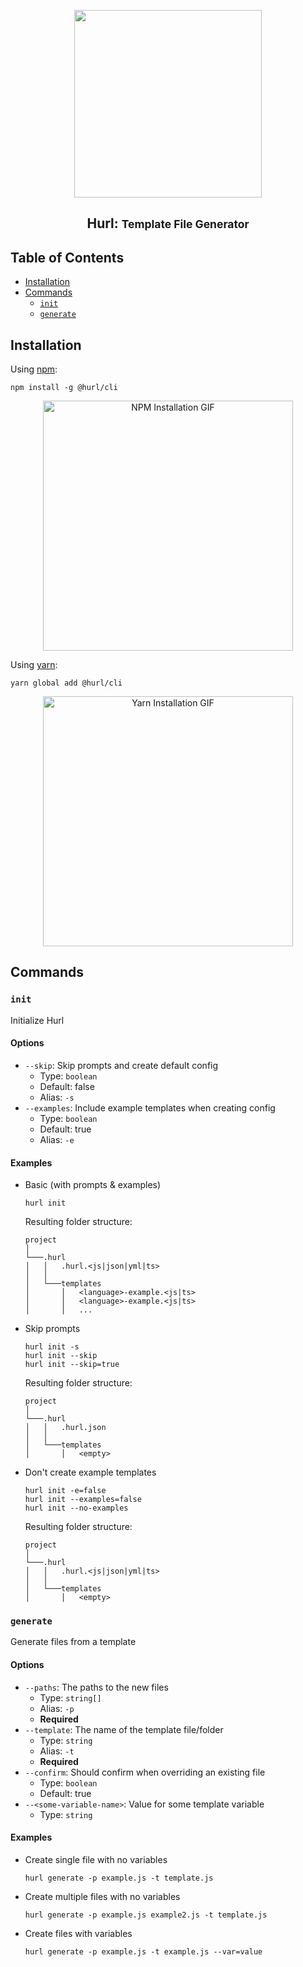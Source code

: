 <p align="center"><img src="https://raw.githubusercontent.com/hurl-org/hurl/main/static/logo-dark.png" width="300"><p>

<h2 align="center">Hurl: <small>Template File Generator</small></h2>

## Table of Contents <!-- omit in toc -->

- [Installation](#installation)
- [Commands](#commands)
  - [`init`](#init)
  - [`generate`](#generate)

## Installation

Using [npm](https://www.npmjs.com):

```shell
npm install -g @hurl/cli
```

<p align="center"><img src="https://raw.githubusercontent.com/hurl-org/hurl/main/packages/cli/static/installation-npm.gif" alt="NPM Installation GIF" width="400"></img></p>

Using [yarn](https://yarnpkg.com/):

```shell
yarn global add @hurl/cli
```

<p align="center"><img src="https://raw.githubusercontent.com/hurl-org/hurl/main/packages/cli/static/installation-yarn.gif" alt="Yarn Installation GIF" width="400"></img></p>

## Commands

### `init`

Initialize Hurl

#### Options

- `--skip`: Skip prompts and create default config
  - Type: `boolean`
  - Default: false
  - Alias: `-s`
- `--examples`: Include example templates when creating config
  - Type: `boolean`
  - Default: true
  - Alias: `-e`

#### Examples

- Basic (with prompts & examples)

  ```shell
  hurl init
  ```

  Resulting folder structure:

  ```text
  project
  │
  └───.hurl
  │   │   .hurl.<js|json|yml|ts>
  │   │
  │   └───templates
  │       │   <language>-example.<js|ts>
  │       │   <language>-example.<js|ts>
  │       │   ...
  ```

- Skip prompts

  ```shell
  hurl init -s
  hurl init --skip
  hurl init --skip=true
  ```

  Resulting folder structure:

  ```text
  project
  │
  └───.hurl
  │   │   .hurl.json
  │   │
  │   └───templates
  │       │   <empty>
  ```

- Don't create example templates

  ```shell
  hurl init -e=false
  hurl init --examples=false
  hurl init --no-examples
  ```

  Resulting folder structure:

  ```text
  project
  │
  └───.hurl
  │   │   .hurl.<js|json|yml|ts>
  │   │
  │   └───templates
  │       │   <empty>
  ```

### `generate`

Generate files from a template

#### Options

- `--paths`: The paths to the new files
  - Type: `string[]`
  - Alias: `-p`
  - **Required**
- `--template`: The name of the template file/folder
  - Type: `string`
  - Alias: `-t`
  - **Required**
- `--confirm`: Should confirm when overriding an existing file
  - Type: `boolean`
  - Default: true
- `--<some-variable-name>`: Value for some template variable
  - Type: `string`

#### Examples

- Create single file with no variables

  ```shell
  hurl generate -p example.js -t template.js
  ```

- Create multiple files with no variables

  ```shell
  hurl generate -p example.js example2.js -t template.js
  ```

- Create files with variables

  ```shell
  hurl generate -p example.js -t example.js --var=value
  ```
